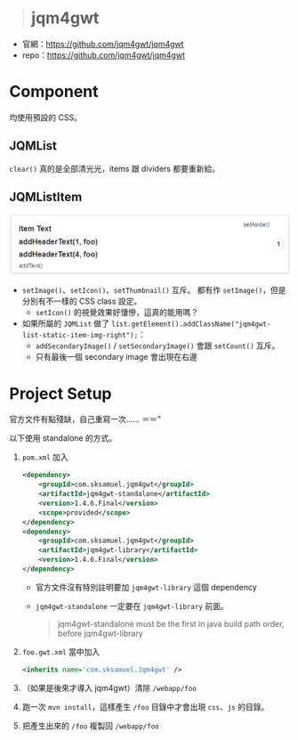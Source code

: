 > # jqm4gwt #


* 官網：https://github.com/jqm4gwt/jqm4gwt
* repo：https://github.com/jqm4gwt/jqm4gwt


Component
=========

均使用預設的 CSS。


JQMList
-------

`clear()` 真的是全部清光光，items 跟 dividers 都要重新給。


JQMListItem
-----------

![JQMListItem](image/JQMListItem.png)

* `setImage()`、`setIcon()`、`setThumbnail()` 互斥。
	都有作 `setImage()`，但是分別有不一樣的 CSS class 設定。
	* `setIcon()` 的視覺效果好悽慘，這真的能用嗎？
* 如果所屬的 `JQMList` 做了 `list.getElement().addClassName("jqm4gwt-list-static-item-img-right");`：
	* `addSecondaryImage()` / `setSecondaryImage()` 會跟 `setCount()` 互斥。
	* 只有最後一個 secondary image 會出現在右邊


Project Setup
=============

官方文件有點殘缺，自己重寫一次...... ＝＝"

以下使用 standalone 的方式。

1. `pom.xml` 加入

	```XML
	<dependency>
		<groupId>com.sksamuel.jqm4gwt</groupId>
		<artifactId>jqm4gwt-standalone</artifactId>
		<version>1.4.6.Final</version>
		<scope>provided</scope>
	</dependency>
	<dependency>
		<groupId>com.sksamuel.jqm4gwt</groupId>
		<artifactId>jqm4gwt-library</artifactId>
		<version>1.4.6.Final</version>
	</dependency>
	```

	* 官方文件沒有特別註明要加 `jqm4gwt-library` 這個 dependency
	* `jqm4gwt-standalone` 一定要在 `jqm4gwt-library` 前面。
	
		> jqm4gwt-standalone must be the first in java build path order, before jqm4gwt-library
		
1. `foo.gwt.xml` 當中加入

	```XML
	<inherits name='com.sksamuel.Jqm4gwt' />
	```

1. （如果是後來才導入 jqm4gwt）清除 `/webapp/foo`
1. 跑一次 `mvn install`，這樣產生 `/foo` 目錄中才會出現 `css`、`js` 的目錄。
1. 把產生出來的 `/foo` 複製回 `/webapp/foo`
